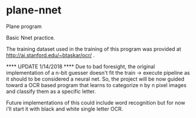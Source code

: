 # plane-nnet
Plane program

Basic Nnet practice.

The training dataset used in the training of this program was provided at http://ai.stanford.edu/~btaskar/ocr/ .

**** UPDATE 1/14/2018 ****
Due to bad foresight, the original implementation of a n-bit guesser doesn't fit the train -> execute pipeline as it should to be considered a neural net.
So, the project will be now guided toward a OCR based program that learns to categorize n by n pixel images and classify them as a specific letter.

Future implementations of this could include word recognition but for now i'll start it with black and white single letter OCR.
